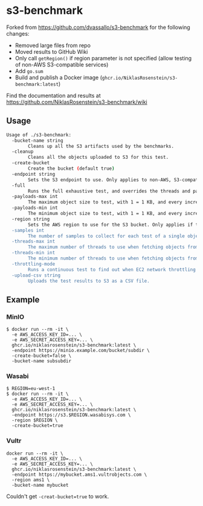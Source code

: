 # s3-benchmark

Forked from https://github.com/dvassallo/s3-benchmark for the following changes:

* Removed large files from repo
* Moved results to GitHub Wiki
* Only call `getRegion()` if region parameter is not specified (allow testing of non-AWS S3-compatible services)
* Add `go.sum`
* Build and publish a Docker image (`ghcr.io/NiklasRosenstein/s3-benchmark:latest`)

Find the documentation and results at https://github.com/NiklasRosenstein/s3-benchmark/wiki

## Usage

```bash
Usage of ./s3-benchmark:
  -bucket-name string
        Cleans up all the S3 artifacts used by the benchmarks.
  -cleanup
        Cleans all the objects uploaded to S3 for this test.
  -create-bucket
        Create the bucket (default true)
  -endpoint string
        Sets the S3 endpoint to use. Only applies to non-AWS, S3-compatible stores.
  -full
        Runs the full exhaustive test, and overrides the threads and payload arguments.
  -payloads-max int
        The maximum object size to test, with 1 = 1 KB, and every increment is a double of the previous value. (default 10)
  -payloads-min int
        The minimum object size to test, with 1 = 1 KB, and every increment is a double of the previous value. (default 1)
  -region string
        Sets the AWS region to use for the S3 bucket. Only applies if the bucket doesn't already exist.
  -samples int
        The number of samples to collect for each test of a single object size and thread count. (default 1000)
  -threads-max int
        The maximum number of threads to use when fetching objects from S3. (default 16)
  -threads-min int
        The minimum number of threads to use when fetching objects from S3. (default 8)
  -throttling-mode
        Runs a continuous test to find out when EC2 network throttling kicks in.
  -upload-csv string
        Uploads the test results to S3 as a CSV file.
```

## Example

### MinIO

```
$ docker run --rm -it \
  -e AWS_ACCESS_KEY_ID=... \
  -e AWS_SECRET_ACCESS_KEY=... \
  ghcr.io/niklasrosenstein/s3-benchmark:latest \
  -endpoint https://minio.example.com/bucket/subdir \
  -create-bucket=false \
  -bucket-name subsubdir
```

### Wasabi

```
$ REGION=eu-west-1
$ docker run --rm -it \
  -e AWS_ACCESS_KEY_ID=... \
  -e AWS_SECRET_ACCESS_KEY=... \
  ghcr.io/niklasrosenstein/s3-benchmark:latest \
  -endpoint https://s3.$REGION.wasabisys.com \
  -region $REGION \
  -create-bucket=true
```

### Vultr

```
docker run --rm -it \
  -e AWS_ACCESS_KEY_ID=... \
  -e AWS_SECRET_ACCESS_KEY=... \
  ghcr.io/niklasrosenstein/s3-benchmark:latest \
  -endpoint https://mybucket.ams1.vultrobjects.com \
  -region ams1 \
  -bucket-name mybucket
```

Couldn't get `-creat-bucket=true` to work.
